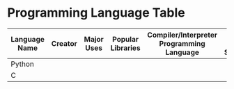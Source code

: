 # Programming Language Table

| Language Name | Creator | Major Uses | Popular Libraries | Compiler/Interpreter Programming Language | Jobs and Salaries |
| --- | --- | --- | --- | --- | --- |
| Python |  |  |  |  |  |
| C |  |  |  |  |  |
